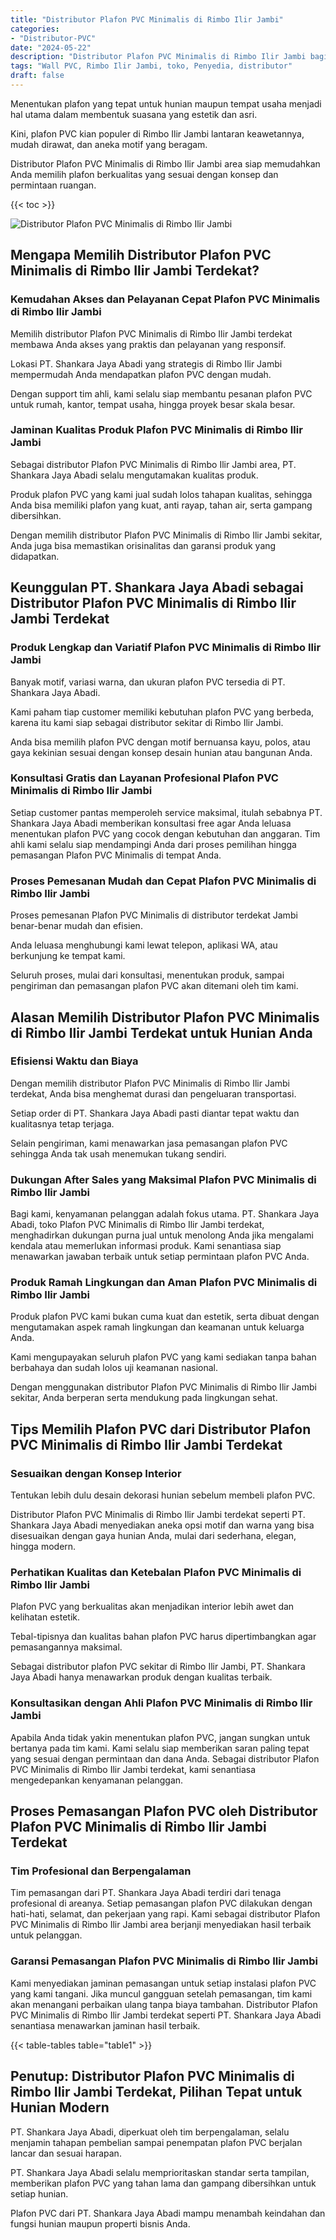 ```yaml
---
title: "Distributor Plafon PVC Minimalis di Rimbo Ilir Jambi"
categories: 
- "Distributor-PVC"
date: "2024-05-22"
description: "Distributor Plafon PVC Minimalis di Rimbo Ilir Jambi bagi rumah, perkantoran, serta gerai. Produk berkualitas, variasi motif, variasi warna menarik, beserta servis penempatan dikerjakan oleh teknisi berpengalaman serta kepastian resmi!|Jasa distribusi Plafon PVC Minimalis di Rimbo Ilir Jambi bagi keperluan tempat tinggal, office, maupun gerai, dengan produk berkualitas dan pemasangan oleh tim berpengalaman serta garansi resmi.|Pilihan Plafon PVC Minimalis di Rimbo Ilir Jambi yang andal bagi rumah, office, dan toko, bersama produk terbaik dan penempatan oleh teknisi berpengalaman serta garansi resmi.|Distribusi Plafon PVC Minimalis di Rimbo Ilir Jambi untuk tempat tinggal, perkantoran, serta ritel, beserta material berkualitas dan instalasi oleh tenaga ahli berpengalaman, dilengkapi dengan jaminan resmi.}"
tags: "Wall PVC, Rimbo Ilir Jambi, toko, Penyedia, distributor"
draft: false
---
```


Menentukan plafon yang tepat untuk hunian maupun tempat usaha menjadi hal utama dalam membentuk suasana yang estetik dan asri.

Kini, plafon PVC kian populer di Rimbo Ilir Jambi lantaran keawetannya, mudah dirawat, dan aneka motif yang beragam.

Distributor Plafon PVC Minimalis di Rimbo Ilir Jambi area siap memudahkan Anda memilih plafon berkualitas yang sesuai dengan konsep dan permintaan ruangan.

{{< toc >}}

![Distributor Plafon PVC Minimalis di Rimbo Ilir Jambi](/images/Distributor-PVC/Distributor-Plafon-PVC-Minimalis-di-Rimbo-Ilir-Jambi.png)


## Mengapa Memilih Distributor Plafon PVC Minimalis di Rimbo Ilir Jambi Terdekat?

### Kemudahan Akses dan Pelayanan Cepat Plafon PVC Minimalis di Rimbo Ilir Jambi

Memilih distributor Plafon PVC Minimalis di Rimbo Ilir Jambi terdekat membawa Anda akses yang praktis dan pelayanan yang responsif.

Lokasi PT. Shankara Jaya Abadi yang strategis di Rimbo Ilir Jambi mempermudah Anda mendapatkan plafon PVC dengan mudah.

Dengan support tim ahli, kami selalu siap membantu pesanan plafon PVC untuk rumah, kantor, tempat usaha, hingga proyek besar skala besar.

### Jaminan Kualitas Produk Plafon PVC Minimalis di Rimbo Ilir Jambi

Sebagai distributor Plafon PVC Minimalis di Rimbo Ilir Jambi area, PT. Shankara Jaya Abadi selalu mengutamakan kualitas produk.

Produk plafon PVC yang kami jual sudah lolos tahapan kualitas, sehingga Anda bisa memiliki plafon yang kuat, anti rayap, tahan air, serta gampang dibersihkan.

Dengan memilih distributor Plafon PVC Minimalis di Rimbo Ilir Jambi sekitar, Anda juga bisa memastikan orisinalitas dan garansi produk yang didapatkan.

## Keunggulan PT. Shankara Jaya Abadi sebagai Distributor Plafon PVC Minimalis di Rimbo Ilir Jambi Terdekat

### Produk Lengkap dan Variatif Plafon PVC Minimalis di Rimbo Ilir Jambi

Banyak motif, variasi warna, dan ukuran plafon PVC tersedia di PT. Shankara Jaya Abadi.

Kami paham tiap customer memiliki kebutuhan plafon PVC yang berbeda, karena itu kami siap sebagai distributor sekitar di Rimbo Ilir Jambi.

Anda bisa memilih plafon PVC dengan motif bernuansa kayu, polos, atau gaya kekinian sesuai dengan konsep desain hunian atau bangunan Anda.

### Konsultasi Gratis dan Layanan Profesional Plafon PVC Minimalis di Rimbo Ilir Jambi

Setiap customer pantas memperoleh service maksimal, itulah sebabnya PT. Shankara Jaya Abadi memberikan konsultasi free agar Anda leluasa menentukan plafon PVC yang cocok dengan kebutuhan dan anggaran. Tim ahli kami selalu siap mendampingi Anda dari proses pemilihan hingga pemasangan Plafon PVC Minimalis di tempat Anda.

### Proses Pemesanan Mudah dan Cepat Plafon PVC Minimalis di Rimbo Ilir Jambi

Proses pemesanan Plafon PVC Minimalis di distributor terdekat Jambi benar-benar mudah dan efisien.

Anda leluasa menghubungi kami lewat telepon, aplikasi WA, atau berkunjung ke tempat kami.

Seluruh proses, mulai dari konsultasi, menentukan produk, sampai pengiriman dan pemasangan plafon PVC akan ditemani oleh tim kami.

## Alasan Memilih Distributor Plafon PVC Minimalis di Rimbo Ilir Jambi Terdekat untuk Hunian Anda

### Efisiensi Waktu dan Biaya

Dengan memilih distributor Plafon PVC Minimalis di Rimbo Ilir Jambi terdekat, Anda bisa menghemat durasi dan pengeluaran transportasi.

Setiap order di PT. Shankara Jaya Abadi pasti diantar tepat waktu dan kualitasnya tetap terjaga.

Selain pengiriman, kami menawarkan jasa pemasangan plafon PVC sehingga Anda tak usah menemukan tukang sendiri.

### Dukungan After Sales yang Maksimal Plafon PVC Minimalis di Rimbo Ilir Jambi

Bagi kami, kenyamanan pelanggan adalah fokus utama. PT. Shankara Jaya Abadi, toko Plafon PVC Minimalis di Rimbo Ilir Jambi terdekat, menghadirkan dukungan purna jual untuk menolong Anda jika mengalami kendala atau memerlukan informasi produk. Kami senantiasa siap menawarkan jawaban terbaik untuk setiap permintaan plafon PVC Anda.

### Produk Ramah Lingkungan dan Aman Plafon PVC Minimalis di Rimbo Ilir Jambi

Produk plafon PVC kami bukan cuma kuat dan estetik, serta dibuat dengan mengutamakan aspek ramah lingkungan dan keamanan untuk keluarga Anda.

Kami mengupayakan seluruh plafon PVC yang kami sediakan tanpa bahan berbahaya dan sudah lolos uji keamanan nasional.

Dengan menggunakan distributor Plafon PVC Minimalis di Rimbo Ilir Jambi sekitar, Anda berperan serta mendukung pada lingkungan sehat.

## Tips Memilih Plafon PVC dari Distributor Plafon PVC Minimalis di Rimbo Ilir Jambi Terdekat

### Sesuaikan dengan Konsep Interior

Tentukan lebih dulu desain dekorasi hunian sebelum membeli plafon PVC.

Distributor Plafon PVC Minimalis di Rimbo Ilir Jambi terdekat seperti PT. Shankara Jaya Abadi menyediakan aneka opsi motif dan warna yang bisa disesuaikan dengan gaya hunian Anda, mulai dari sederhana, elegan, hingga modern.

### Perhatikan Kualitas dan Ketebalan Plafon PVC Minimalis di Rimbo Ilir Jambi

Plafon PVC yang berkualitas akan menjadikan interior lebih awet dan kelihatan estetik.

Tebal-tipisnya dan kualitas bahan plafon PVC harus dipertimbangkan agar pemasangannya maksimal.

Sebagai distributor plafon PVC sekitar di Rimbo Ilir Jambi, PT. Shankara Jaya Abadi hanya menawarkan produk dengan kualitas terbaik.

### Konsultasikan dengan Ahli Plafon PVC Minimalis di Rimbo Ilir Jambi

Apabila Anda tidak yakin menentukan plafon PVC, jangan sungkan untuk bertanya pada tim kami. Kami selalu siap memberikan saran paling tepat yang sesuai dengan permintaan dan dana Anda. Sebagai distributor Plafon PVC Minimalis di Rimbo Ilir Jambi terdekat, kami senantiasa mengedepankan kenyamanan pelanggan.

## Proses Pemasangan Plafon PVC oleh Distributor Plafon PVC Minimalis di Rimbo Ilir Jambi Terdekat

### Tim Profesional dan Berpengalaman

Tim pemasangan dari PT. Shankara Jaya Abadi terdiri dari tenaga profesional di areanya. Setiap pemasangan plafon PVC dilakukan dengan hati-hati, selamat, dan pekerjaan yang rapi. Kami sebagai distributor Plafon PVC Minimalis di Rimbo Ilir Jambi area berjanji menyediakan hasil terbaik untuk pelanggan.

### Garansi Pemasangan Plafon PVC Minimalis di Rimbo Ilir Jambi

Kami menyediakan jaminan pemasangan untuk setiap instalasi plafon PVC yang kami tangani. Jika muncul gangguan setelah pemasangan, tim kami akan menangani perbaikan ulang tanpa biaya tambahan. Distributor Plafon PVC Minimalis di Rimbo Ilir Jambi terdekat seperti PT. Shankara Jaya Abadi senantiasa menawarkan jaminan hasil terbaik.

{{< table-tables table="table1" >}}

## Penutup: Distributor Plafon PVC Minimalis di Rimbo Ilir Jambi Terdekat, Pilihan Tepat untuk Hunian Modern

PT. Shankara Jaya Abadi, diperkuat oleh tim berpengalaman, selalu menjamin tahapan pembelian sampai penempatan plafon PVC berjalan lancar dan sesuai harapan.

PT. Shankara Jaya Abadi selalu memprioritaskan standar serta tampilan, memberikan plafon PVC yang tahan lama dan gampang dibersihkan untuk setiap hunian.

Plafon PVC dari PT. Shankara Jaya Abadi mampu menambah keindahan dan fungsi hunian maupun properti bisnis Anda.